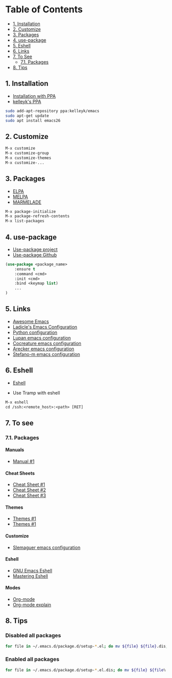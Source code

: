 <!-- TOC depthFrom:2 -->

# Table of Contents
- [1. Installation](#installation)
- [2. Customize](#customize)
- [3. Packages](#packages)
- [4. use-package](#use-package)
- [5. Eshell](#eshell)
- [6. Links](#links)
- [7. To See](#to-see)
  - [7.1. Packages](#to-see_packages)
- [8. Tips](#tips)

<!-- /TOC -->

## 1. Installation <a name="installation"></a>

* [Installation with PPA](https://www.reddit.com/r/emacs/comments/8pcw5a/what_is_the_most_painless_way_to_install_emacs_26 "Installation with PPA")
* [kelleyk's PPA](https://launchpad.net/~kelleyk/+archive/ubuntu/emacs "kelleyk's PPA")

```bash
sudo add-apt-repository ppa:kelleyk/emacs
sudo apt-get update
sudo apt install emacs26
```

## 2. Customize <a name="customize"></a>

```lisp
M-x customize
M-x customize-group
M-x customize-themes
M-x customize-...
```

## 3. Packages <a name="packages"></a>

* [ELPA](https://elpa.gnu.org "ELPA")
* [MELPA](https://melpa.org "MELPA")
* [MARMELADE](https://marmalade-repo.org/packages "MARMELADE")

```lisp
M-x package-initialize
M-x package-refresh-contents
M-x list-packages
```

## 4. use-package <a name="use-package"></a>

* [Use-package project](https://jwiegley.github.io/use-package "Use-package project")
* [Use-package Github](https://github.com/jwiegley/use-package "Use-package Github")

```lisp
(use-package <package_name>
	:ensure t
	:command <cmd>
	:init <cmd>
	:bind <keymap list)
	...
)
```

## 5. Links <a name="links"></a>

* [Awesome Emacs](https://github.com/emacs-tw/awesome-emacs "Awesome Emacs")
* [Ladicle's Emacs Configuration](https://ladicle.com/post/config "Ladicle's Emacs Configuration")
* [Python configuration](https://realpython.com/blog/python/emacs-the-best-python-editor "Python configuration")
* [Lupan emacs configuration](https://lupan.pl/dotemacs "Lupan emacs configuration")
* [Cocreature emacs configuration](https://github.com/cocreature/dotfiles/blob/master/emacs/.emacs.d/emacs.org "Cocreature emacs configuration")
* [Arecker emacs configuration](https://github.com/arecker/emacs.d "Arecker emacs configuration")
* [Stefano-m emacs configuration](https://notabug.org/stefano-m/.emacs.d "Stefano-m emacs configuration")

## 6. Eshell <a name="eshell"></a>

- [Eshell](https://github.com/howardabrams/dot-files/blob/master/emacs-eshell.org "Eshell")

- Use Tramp with eshell

```lisp
M-x eshell
cd /ssh:<remote_host>:<path> [RET]
```

## 7. To see <a name="to-see"></a>

### 7.1. Packages <a name="to-see_packages"></a>

#### Manuals

* [Manual #1](http://www.linux-france.org/~pmartin/article/appli/emacs/manuel/html/index.html "Manual #1")

#### Cheat Sheets

* [Cheat Sheet #1](https://ccrma.stanford.edu/guides/package/emacs/emacs.html "Cheat Sheet #1")
* [Cheat Sheet #2](https://courses.cs.washington.edu/courses/cse351/16wi/sections/1/Cheatsheet-emacs.pdf "Cheat Sheet #2")
* [Cheat Sheet #3](https://lea-linux.org/documentations/Software-soft_edit-emacs "Cheat Sheet #3")

#### Themes

* [Themes #1](https://pawelbx.github.io/emacs-theme-gallery "Themes #1")
* [Themes #1](https://peach-melpa.org "Themes #2")

#### Customize

* [Slemaguer emacs configuration](http://www.coli.uni-saarland.de/~slemaguer/emacs/main.html "Slemaguer emacs configuration")

#### Eshell

* [GNU Emacs Eshell](https://www.gnu.org/software/emacs/manual/html_mono/eshell.html "GNU Emacs Eshell")
* [Mastering Eshell](https://www.masteringemacs.org/article/complete-guide-mastering-eshell "Mastering Eshell")

#### Modes

* [Org-mode](https://www.orgmode.org/fr/index.html "Org-mode")
* [Org-mode explain](https://linuxfr.org/news/org-mode-1-5-gerer-ses-notes-avec-gnu-emacs "Org-mode explain")

## 8. Tips <a name="tips"></a>

### Disabled all packages

``` bash
for file in ~/.emacs.d/package.d/setup-*.el; do mv ${file} ${file}.dis; done
```

### Enabled all packages

``` bash
for file in ~/.emacs.d/package.d/setup-*.el.dis; do mv ${file} ${file%.dis}; done
```
